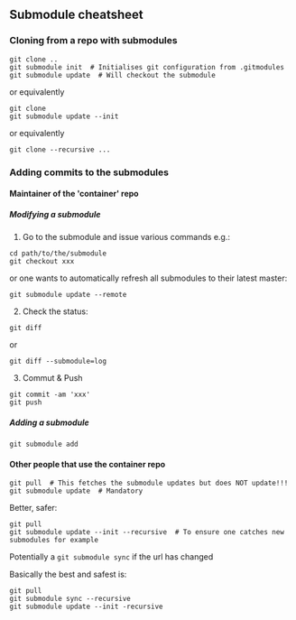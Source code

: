 ## Submodule cheatsheet

### Cloning from a repo with submodules
```
git clone ..
git submodule init  # Initialises git configuration from .gitmodules
git submodule update  # Will checkout the submodule
```

or equivalently
```
git clone
git submodule update --init
```

or equivalently
```
git clone --recursive ...
```

### Adding commits to the submodules

#### Maintainer of the 'container' repo

##### Modifying a submodule

1. Go to the submodule and issue various commands e.g.:
```
cd path/to/the/submodule
git checkout xxx
```
or one wants to automatically refresh all submodules to their latest master:
```
git submodule update --remote
```
2. Check the status:
```
git diff
```
or
```
git diff --submodule=log
```
3. Commut & Push
```
git commit -am 'xxx'
git push
```

##### Adding a submodule
```git submodule add```

#### Other people that use the container repo
```
git pull  # This fetches the submodule updates but does NOT update!!!
git submodule update  # Mandatory
```
Better, safer:
```
git pull
git submodule update --init --recursive  # To ensure one catches new submodules for example
```
Potentially a `git submodule sync` if the url has changed

Basically the best and safest is:
```
git pull
git submodule sync --recursive
git submodule update --init -recursive
```
